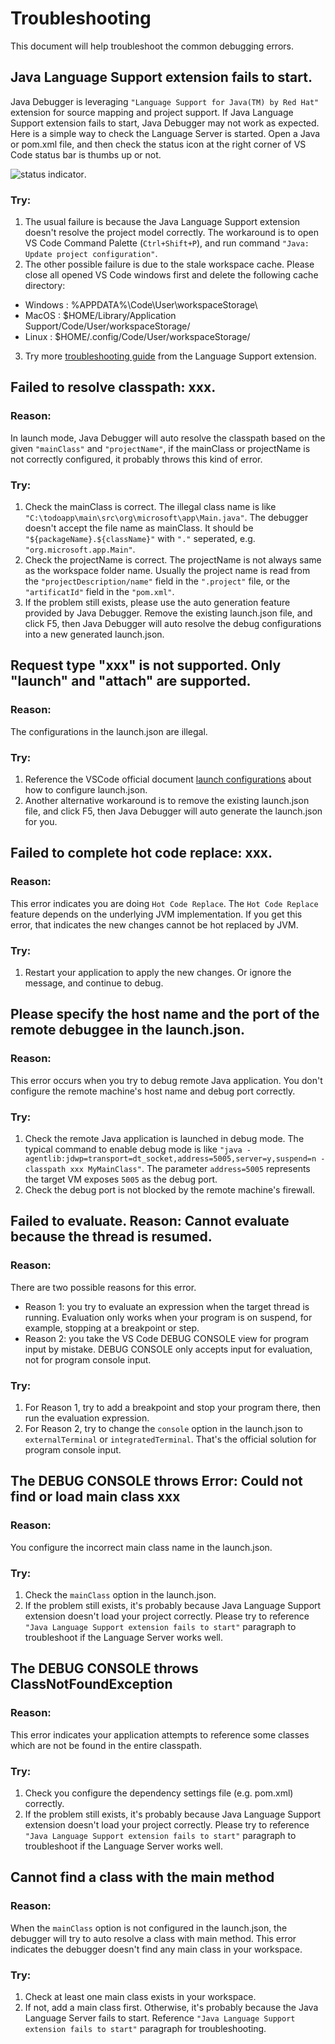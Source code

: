 # Troubleshooting

This document will help troubleshoot the common debugging errors.

## Java Language Support extension fails to start.
Java Debugger is leveraging `"Language Support for Java(TM) by Red Hat"` extension for source mapping and project support. If Java Language Support extension fails to start, Java Debugger may not work as expected. Here is a simple way to check the Language Server is started. Open a Java or pom.xml file, and then check the status icon at the right corner of VS Code status bar is thumbs up or not.

 ![ status indicator ](https://raw.githubusercontent.com/redhat-developer/vscode-java/master/images/statusMarker.png).

### Try:
1. The usual failure is because the Java Language Support extension doesn't resolve the project model correctly. The workaround is to open VS Code Command Palette (`Ctrl+Shift+P`), and run command `"Java: Update project configuration"`.
2. The other possible failure is due to the stale workspace cache. Please close all opened VS Code windows first and delete the following cache directory:
- Windows : %APPDATA%\Code\User\workspaceStorage\
- MacOS : $HOME/Library/Application Support/Code/User/workspaceStorage/
- Linux : $HOME/.config/Code/User/workspaceStorage/
3. Try more [troubleshooting guide](https://github.com/redhat-developer/vscode-java/wiki/Troubleshooting) from the Language Support extension.

## Failed to resolve classpath: xxx.
### Reason:
In launch mode, Java Debugger will auto resolve the classpath based on the given `"mainClass"` and `"projectName"`, if the mainClass or projectName is not correctly configured, it probably throws this kind of error.

### Try:
1. Check the mainClass is correct. The illegal class name is like `"C:\todoapp\main\src\org\microsoft\app\Main.java"`. The debugger doesn't accept the file name as mainClass. It should be `"${packageName}.${className}"` with `"."` seperated, e.g. `"org.microsoft.app.Main"`.
2. Check the projectName is correct. The projectName is not always same as the workspace folder name. Usually the project name is read from the `"projectDescription/name"` field in the `".project"` file, or the `"artificatId"` field in the `"pom.xml"`.
3. If the problem still exists, please use the auto generation feature provided by Java Debugger. Remove the existing launch.json file, and click F5, then Java Debugger will auto resolve the debug configurations into a new generated launch.json.

## Request type "xxx" is not supported. Only "launch" and "attach" are supported.
### Reason:
The configurations in the launch.json are illegal.

### Try:
1. Reference the VSCode official document [launch configurations](https://code.visualstudio.com/docs/editor/debugging#_launch-configurations) about how to configure launch.json.
2. Another alternative workaround is to remove the existing launch.json file, and click F5, then Java Debugger will auto generate the launch.json for you.

## Failed to complete hot code replace: xxx.
### Reason:
This error indicates you are doing `Hot Code Replace`. The `Hot Code Replace` feature depends on the underlying JVM implementation. If you get this error, that indicates the new changes cannot be hot replaced by JVM.

### Try:
1. Restart your application to apply the new changes. Or ignore the message, and continue to debug.

## Please specify the host name and the port of the remote debuggee in the launch.json.
### Reason:
This error occurs when you try to debug remote Java application. You don't configure the remote machine's host name and debug port correctly.

### Try:
1. Check the remote Java application is launched in debug mode. The typical command to enable debug mode is like `"java -agentlib:jdwp=transport=dt_socket,address=5005,server=y,suspend=n -classpath xxx MyMainClass"`. The parameter `address=5005` represents the target VM exposes `5005` as the debug port.
2. Check the debug port is not blocked by the remote machine's firewall.

## Failed to evaluate. Reason: Cannot evaluate because the thread is resumed.
### Reason:
There are two possible reasons for this error. 
- Reason 1: you try to evaluate an expression when the target thread is running. Evaluation only works when your program is on suspend, for example, stopping at a breakpoint or step.
- Reason 2: you take the VS Code DEBUG CONSOLE view for program input by mistake. DEBUG CONSOLE only accepts input for evaluation, not for program console input.

### Try:
1. For Reason 1, try to add a breakpoint and stop your program there, then run the evaluation expression.
2. For Reason 2, try to change the `console` option in the launch.json to `externalTerminal` or `integratedTerminal`. That's the official solution for program console input.

## The DEBUG CONSOLE throws Error: Could not find or load main class xxx
### Reason:
You configure the incorrect main class name in the launch.json.

### Try:
1. Check the `mainClass` option in the launch.json.
2. If the problem still exists, it's probably because Java Language Support extension doesn't load your project correctly. Please try to reference `"Java Language Support extension fails to start"` paragraph to troubleshoot if the Language Server works well.

## The DEBUG CONSOLE throws ClassNotFoundException
### Reason:
This error indicates your application attempts to reference some classes which are not be found in the entire classpath.

### Try:
1. Check you configure the dependency settings file (e.g. pom.xml) correctly.
2. If the problem still exists, it's probably because Java Language Support extension doesn't load your project correctly. Please try to reference `"Java Language Support extension fails to start"` paragraph to troubleshoot if the Language Server works well.

## Cannot find a class with the main method
### Reason:
When the `mainClass` option is not configured in the launch.json, the debugger will try to auto resolve a class with main method. This error indicates the debugger doesn't find any main class in your workspace.

### Try:
1. Check at least one main class exists in your workspace.
2. If not, add a main class first. Otherwise, it's probably because the Java Language Server fails to start. Reference `"Java Language Support extension fails to start"` paragraph for troubleshooting.
